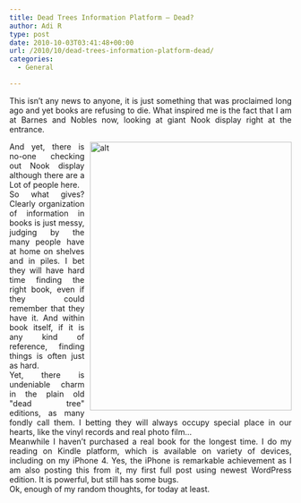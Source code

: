 ```yaml
---
title: Dead Trees Information Platform – Dead?
author: Adi R
type: post
date: 2010-10-03T03:41:48+00:00
url: /2010/10/dead-trees-information-platform-dead/
categories:
  - General

---
```

<p align="justify">
  This isn&#8217;t any news to anyone, it is just something that was proclaimed long ago and yet books are refusing to die. What inspired me is the fact that I am at Barnes and Nobles now, looking at giant Nook display right at the entrance.
</p>

<img style="margin: 0px 0px 0px 10px; display: inline; float: right" alt="alt" align="right" src="https://i0.wp.com/www.adir1.com/uploads/2010/10/20101002-013048.jpg?resize=360%2C480" width="360" height="480" data-recalc-dims="1" /> 

<p align="justify">
  And yet, there is no-one checking out Nook display although there are a Lot of people here. <br />So what gives? Clearly organization of information in books is just messy, judging by the many people have at home on shelves and in piles. I bet they will have hard time finding the right book, even if they could remember that they have it. And within book itself, if it is any kind of reference, finding things is often just as hard. <br />Yet, there is undeniable charm in the plain old "dead tree" editions, as many fondly call them. I betting they will always occupy special place in our hearts, like the vinyl records and real photo film&#8230; <br />Meanwhile I haven&#8217;t purchased a real book for the longest time. I do my reading on Kindle platform, which is available on variety of devices, including on my iPhone 4. Yes, the iPhone is remarkable achievement as I am also posting this from it, my first full post using newest WordPress edition. It is powerful, but still has some bugs. <br />Ok, enough of my random thoughts, for today at least.
</p>